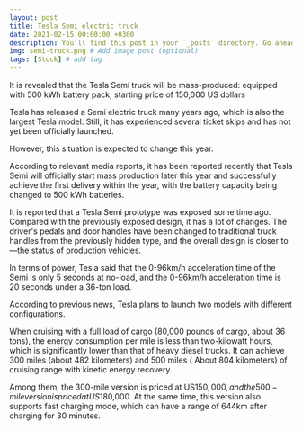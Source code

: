 ```yaml
---
layout: post
title: Tesla Semi electric truck
date: 2021-02-15 00:00:00 +0300
description: You’ll find this post in your `_posts` directory. Go ahead and edit it and re-build the site to see your changes. # Add post description (optional)
img: semi-truck.png # Add image post (optional)
tags: [Stock] # add tag
---
```


It is revealed that the Tesla Semi truck will be mass-produced: equipped with 500 kWh battery pack, starting price of 150,000 US dollars

Tesla has released a Semi electric truck many years ago, which is also the largest Tesla model. Still, it has experienced several ticket skips and has not yet been officially launched.

However, this situation is expected to change this year.

According to relevant media reports, it has been reported recently that Tesla Semi will officially start mass production later this year and successfully achieve the first delivery within the year, with the battery capacity being changed to 500 kWh batteries.

It is reported that a Tesla Semi prototype was exposed some time ago. Compared with the previously exposed design, it has a lot of changes. The driver's pedals and door handles have been changed to traditional truck handles from the previously hidden type, and the overall design is closer to—the status of production vehicles.

In terms of power, Tesla said that the 0-96km/h acceleration time of the Semi is only 5 seconds at no-load, and the 0-96km/h acceleration time is 20 seconds under a 36-ton load.

According to previous news, Tesla plans to launch two models with different configurations.

When cruising with a full load of cargo (80,000 pounds of cargo, about 36 tons), the energy consumption per mile is less than two-kilowatt hours, which is significantly lower than that of heavy diesel trucks. It can achieve 300 miles (about 482 kilometers) and 500 miles ( About 804 kilometers) of cruising range with kinetic energy recovery.

Among them, the 300-mile version is priced at US$150,000, and the 500-mile version is priced at US$180,000. At the same time, this version also supports fast charging mode, which can have a range of 644km after charging for 30 minutes.

